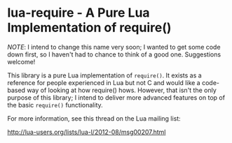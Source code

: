 lua-require - A Pure Lua Implementation of require()
====================================================

*NOTE*: I intend to change this name very soon; I wanted to get some code down
first, so I haven't had to chance to think of a good one.  Suggestions welcome!

This library is a pure Lua implementation of `require()`.  It exists as a reference
for people experienced in Lua but not C and would like a code-based way of looking
at how require() hows.  However, that isn't the only purpose of this library; I intend
to deliver more advanced features on top of the basic `require()` functionality.

For more information, see this thread on the Lua mailing list:

http://lua-users.org/lists/lua-l/2012-08/msg00207.html
